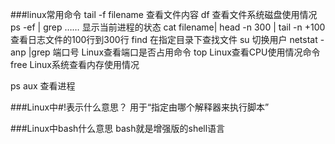 ###linux常用命令
tail -f filename 查看文件内容
df 查看文件系统磁盘使用情况
ps -ef | grep …… 显示当前进程的状态
cat filename| head -n 300 | tail -n +100 查看日志文件的100行到300行
find 在指定目录下查找文件
su 切换用户
netstat -anp |grep 端口号  Linux查看端口是否占用命令
top   Linux查看CPU使用情况命令
free  Linux系统查看内存使用情况

ps aux 查看进程



###Linux中#!表示什么意思？
用于“指定由哪个解释器来执行脚本” 


###Linux中bash什么意思
bash就是增强版的shell语言

